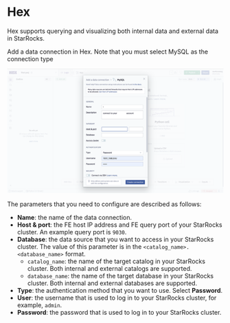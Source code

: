 # Hex

Hex supports querying and visualizing both internal data and external data in StarRocks.

Add a data connection in Hex. Note that you must select MySQL as the connection type

![Hex](../../assets/BI_hex_1.png)

The parameters that you need to configure are described as follows:

- **Name**: the name of the data connection.
- **Host & port**: the FE host IP address and FE query port of your StarRocks cluster. An example query port is `9030`.
- **Database**: the data source that you want to access in your StarRocks cluster. The value of this parameter is in the `<catalog_name>.<database_name>` format.
  - `catalog_name`: the name of the target catalog in your StarRocks cluster. Both internal and external catalogs are supported.
  - `database_name`: the name of the target database in your StarRocks cluster. Both internal and external databases are supported.
- **Type**: the authentication method that you want to use. Select **Password**.
- **User**: the username that is used to log in to your StarRocks cluster, for example, `admin`.
- **Password**: the password that is used to log in to your StarRocks cluster.
